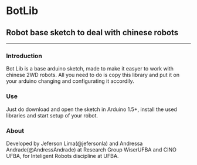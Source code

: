 # BotLib
## Robot base sketch to deal with chinese robots
---

### Introduction

Bot Lib is a base arduino sketch, made to make it easyer to work with chinese
2WD robots. All you need to do is copy this library and put it on your arduino
changing and configurating it accordily.

### Use

Just do download and open the sketch in Arduino 1.5+, install the used libraries
and start setup of your robot.

### About

Developed by Jeferson Lima(@jefersonla) and Andressa Andrade(@AndressAndrade)
at Research Group WiserUFBA and CINO UFBA, for Inteligent Robots discipline at UFBA.

